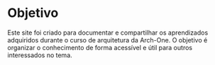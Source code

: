# Objetivo

Este site foi criado para documentar e compartilhar os aprendizados adquiridos durante o curso de arquitetura da Arch-One. O objetivo é organizar o conhecimento de forma acessível e útil para outros interessados no tema.